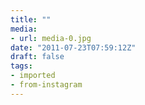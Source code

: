 ```yaml
---
title: ""
media:
- url: media-0.jpg
date: "2011-07-23T07:59:12Z"
draft: false
tags:
- imported
- from-instagram
---
```

